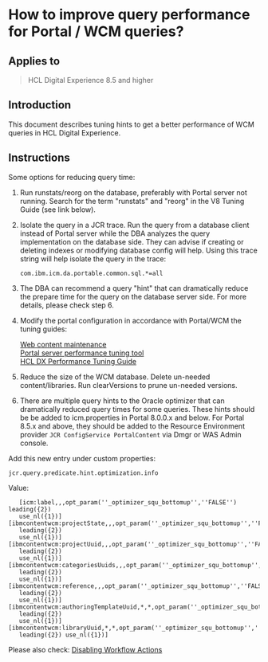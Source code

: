 # How to improve query performance for Portal / WCM queries?

## Applies to

> HCL Digital Experience 8.5 and higher

## Introduction

This document describes tuning hints to get a better performance of WCM queries in HCL Digital Experience.

## Instructions

Some options for reducing query time:

1. Run runstats/reorg on the database, preferably with Portal server not running. Search for the term "runstats" and "reorg" in the V8 Tuning Guide (see link below).

2. Isolate the query in a JCR trace. Run the query from a database client instead of Portal server while the DBA analyzes the query implementation on the database side. They can advise if creating or deleting indexes or modifying database config will help. Using this trace string will help isolate the query in the trace:

      `com.ibm.icm.da.portable.common.sql.*=all`

3. The DBA can recommend a query "hint" that can dramatically reduce the prepare time for the query on the database server side. For more details, please check step 6.

4. Modify the portal configuration in accordance with Portal/WCM the tuning guides:

    [Web content maintenance](https://help.hcl-software.com/digital-experience/8.5/admin-system/web-content-maintenance.html)  
    [Portal server performance tuning tool](https://help.hcl-software.com/digital-experience/9.5/latest/deployment/manage/tune_servers/wp_tune_tool/)  
    [HCL DX Performance Tuning Guide](https://support.hcl-software.com/csm?id=kb_article&sysparm_article=KB0074411)  

5. Reduce the size of the WCM database. Delete un-needed content/libraries. Run clearVersions to prune un-needed versions.

6. There are multiple query hints to the Oracle optimizer that can dramatically reduced query times for some queries. These hints should be be added to icm.properties in Portal 8.0.0.x and below. For Portal 8.5.x and above, they should be added to the Resource Environment provider `JCR ConfigService PortalContent` via Dmgr or WAS Admin console.

Add this new entry under custom properties:

   `jcr.query.predicate.hint.optimization.info`

Value:

```text
   [icm:label,,,opt_param(''_optimizer_squ_bottomup'',''FALSE'') leading({2})
   use_nl({1})][ibmcontentwcm:projectState,,,opt_param(''_optimizer_squ_bottomup'',''FALSE'')
   leading({2})
   use_nl({1})][ibmcontentwcm:projectUuid,,,opt_param(''_optimizer_squ_bottomup'',''FALSE'')
   leading({2})
   use_nl({1})][ibmcontentwcm:categoriesUuids,,,opt_param(''_optimizer_squ_bottomup'',''FALSE'')
   leading({2})
   use_nl({1})][ibmcontentwcm:reference,,,opt_param(''_optimizer_squ_bottomup'',''FALSE'')
   leading({2})
   use_nl({1})][ibmcontentwcm:authoringTemplateUuid,*,*,opt_param(''_optimizer_squ_bottomup'',''FALSE'')
   leading({2})
   use_nl({1})][ibmcontentwcm:libraryUuid,*,*,opt_param(''_optimizer_squ_bottomup'',''FALSE'')
   leading({2}) use_nl({1})]
```

Please also check: [Disabling Workflow Actions](https://help.hcl-software.com/digital-experience/9.5/latest/manage_content/wcm_configuration/wcm_svc_cfg/wcm_config_disable_actions/)
